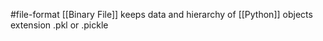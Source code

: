 #file-format 
[[Binary File]] keeps data and hierarchy of [[Python]] objects extension .pkl or .pickle